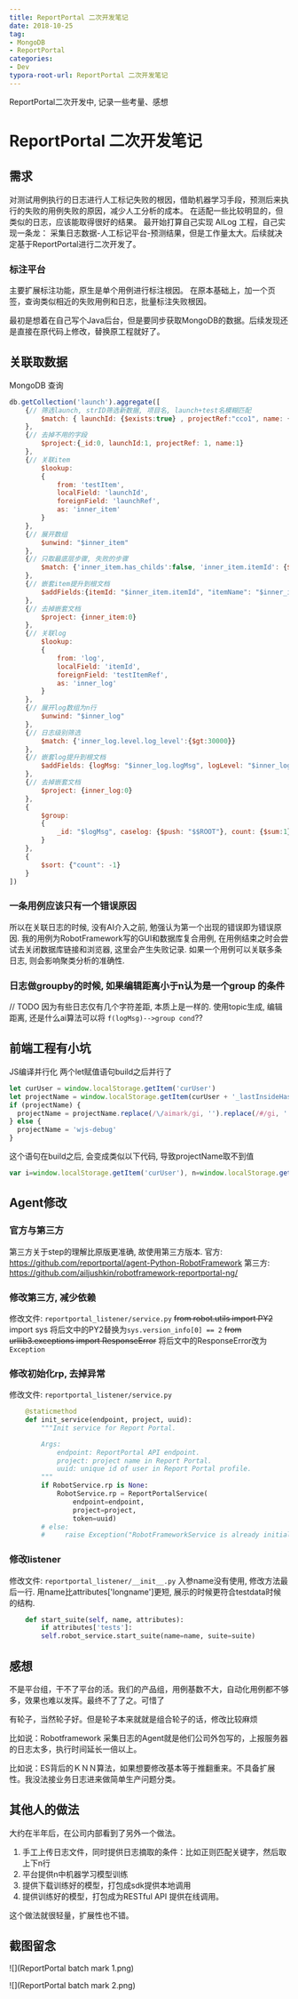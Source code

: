 ```yaml
---
title: ReportPortal 二次开发笔记
date: 2018-10-25
tag: 
- MongoDB 
- ReportPortal 
categories: 
- Dev
typora-root-url: ReportPortal 二次开发笔记
---
```

ReportPortal二次开发中, 记录一些考量、感想
<!--more-->

# ReportPortal 二次开发笔记

## 需求
对测试用例执行的日志进行人工标记失败的根因，借助机器学习手段，预测后来执行的失败的用例失败的原因，减少人工分析的成本。
在适配一些比较明显的，但类似的日志，应该能取得很好的结果。
最开始打算自己实现 AILog 工程，自己实现一条龙： 采集日志数据-人工标记平台-预测结果，但是工作量太大。后续就决定基于ReportPortal进行二次开发了。

### 标注平台
主要扩展标注功能，原生是单个用例进行标注根因。
在原本基础上，加一个页签，查询类似相近的失败用例和日志，批量标注失败根因。

最初是想着在自己写个Java后台，但是要同步获取MongoDB的数据。后续发现还是直接在原代码上修改，替换原工程就好了。

## 关联取数据

MongoDB 查询
```js
db.getCollection('launch').aggregate([
    {// 筛选launch, strID筛选新数据, 项目名, launch+test名模糊匹配 
        $match: { launchId: {$exists:true} , projectRef:"cco1", name: {$regex: /PO/}}
    },
    {// 去掉不用的字段 
        $project:{_id:0, launchId:1, projectRef: 1, name:1}
    },
    {// 关联item
        $lookup:
        {
            from: 'testItem',
            localField: 'launchId',
            foreignField: 'launchRef',
            as: 'inner_item'
        }
    }, 
    {// 展开数组
        $unwind: "$inner_item"
    },
    {// 只取最底层步骤, 失败的步骤
        $match: {'inner_item.has_childs':false, 'inner_item.itemId': {$exists:true}, 'inner_item.status': 'FAILED'}
    },
    {// 嵌套item提升到根文档
        $addFields:{itemId: "$inner_item.itemId", "itemName": "$inner_item.name", "itemStatus": "$inner_item.status", "itemDesc": "$inner_item.itemDescription"}
    },
    {// 去掉嵌套文档
		$project: {inner_item:0}
    },
    {// 关联log
        $lookup:
        {
            from: 'log',
            localField: 'itemId',
            foreignField: 'testItemRef',
            as: 'inner_log'
        }
    },
    {// 展开log数组为n行
        $unwind: "$inner_log"
    },
    {// 日志级别筛选
        $match: {'inner_log.level.log_level':{$gt:30000}}
    },
    {// 嵌套log提升到根文档
        $addFields: {logMsg: "$inner_log.logMsg", logLevel: "$inner_log.level.log_level"}
    },
    {// 去掉嵌套文档
        $project: {inner_log:0}
    },
    {
        $group: 
        {
            _id: "$logMsg", caselog: {$push: "$$ROOT"}, count: {$sum:1}
        }
    },
    {
        $sort: {"count": -1}
    }
])

```

### 一条用例应该只有一个错误原因

所以在关联日志的时候, 没有AI介入之前, 勉强认为第一个出现的错误即为错误原因.
我的用例为RobotFramework写的GUI和数据库复合用例, 在用例结束之时会尝试去关闭数据库链接和浏览器, 这里会产生失败记录. 如果一个用例可以关联多条日志, 则会影响聚类分析的准确性.

### 日志做groupby的时候, 如果编辑距离小于n认为是一个group 的条件
// TODO
因为有些日志仅有几个字符差距, 本质上是一样的. 
使用topic生成, 编辑距离, 还是什么ai算法可以将 `f(logMsg)-->group cond`??

## 前端工程有小坑

JS编译并行化
两个let赋值语句build之后并行了
```js
let curUser = window.localStorage.getItem('curUser')
let projectName = window.localStorage.getItem(curUser + '_lastInsideHash')
if (projectName) {
  projectName = projectName.replace(/\/aimark/gi, '').replace(/#/gi, '')
} else {
  projectName = 'wjs-debug'
}
```
这个语句在build之后, 会变成类似以下代码, 导致projectName取不到值
```js
var i=window.localStorage.getItem('curUser'), n=window.localStorage.getItem(curUser + '_lastInsideHash')
```

## Agent修改
### 官方与第三方
第三方关于step的理解比原版更准确, 故使用第三方版本.
官方:
https://github.com/reportportal/agent-Python-RobotFramework
第三方:
https://github.com/ailjushkin/robotframework-reportportal-ng/


### 修改第三方, 减少依赖

修改文件: `reportportal_listener/service.py`
~~from robot.utils import PY2~~
import sys
将后文中的PY2替换为`sys.version_info[0] == 2`
~~from urllib3.exceptions import ResponseError~~
将后文中的ResponseError改为`Exception`

### 修改初始化rp, 去掉异常

修改文件: `reportportal_listener/service.py`
```python
	@staticmethod
    def init_service(endpoint, project, uuid):
        """Init service for Report Portal.

        Args:
            endpoint: ReportPortal API endpoint.
            project: project name in Report Portal.
            uuid: unique id of user in Report Portal profile.
        """
        if RobotService.rp is None:
            RobotService.rp = ReportPortalService(
                endpoint=endpoint,
                project=project,
                token=uuid)
        # else:
        #     raise Exception("RobotFrameworkService is already initialized.")
```

### 修改listener

修改文件: `reportportal_listener/__init__.py`
入参name没有使用, 修改方法最后一行. 用name比attributes['longname']更短, 展示的时候更符合testdata时候的结构.

```python
	def start_suite(self, name, attributes):
		if attributes['tests']:  
	    self.robot_service.start_suite(name=name, suite=suite)
```

## 感想

不是平台组，干不了平台的活。我们的产品组，用例基数不大，自动化用例都不够多，效果也难以发挥。最终不了了之。可惜了

有轮子，当然轮子好。但是轮子本来就就是组合轮子的话，修改比较麻烦

比如说：Robotframework 采集日志的Agent就是他们公司外包写的，上报服务器的日志太多，执行时间延长一倍以上。

比如说：ES背后的ＫＮＮ算法，如果想要修改基本等于推翻重来。不具备扩展性。我没法接业务日志进来做简单生产问题分类。



## 其他人的做法

大约在半年后，在公司内部看到了另外一个做法。

1. 手工上传日志文件，同时提供日志摘取的条件：比如正则匹配关键字，然后取上下n行
2. 平台提供n中机器学习模型训练
3. 提供下载训练好的模型，打包成sdk提供本地调用
4. 提供训练好的模型，打包成为RESTful API 提供在线调用。

这个做法就很轻量，扩展性也不错。



## 截图留念

![](ReportPortal batch mark 1.png)

![](ReportPortal batch mark 2.png)